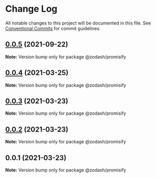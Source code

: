 # Change Log

All notable changes to this project will be documented in this file.
See [Conventional Commits](https://conventionalcommits.org) for commit guidelines.

## [0.0.5](https://github.com/zcorky/zodash/compare/@zodash/promisify@0.0.4...@zodash/promisify@0.0.5) (2021-09-22)

**Note:** Version bump only for package @zodash/promisify





## [0.0.4](https://github.com/zcorky/zodash/compare/@zodash/promisify@0.0.3...@zodash/promisify@0.0.4) (2021-03-25)

**Note:** Version bump only for package @zodash/promisify





## [0.0.3](https://github.com/zcorky/zodash/compare/@zodash/promisify@0.0.2...@zodash/promisify@0.0.3) (2021-03-23)

**Note:** Version bump only for package @zodash/promisify





## [0.0.2](https://github.com/zcorky/zodash/compare/@zodash/promisify@0.0.1...@zodash/promisify@0.0.2) (2021-03-23)

**Note:** Version bump only for package @zodash/promisify





## 0.0.1 (2021-03-23)

**Note:** Version bump only for package @zodash/promisify
